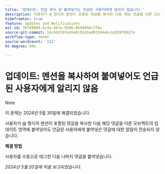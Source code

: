 ```yaml
---
title: '업데이트: 언급 복사 및 붙여넣기는 언급된 사용자에게 알리지 않습니다.'
description: 사용자가 @ 형식의 멘션이 포함된 댓글을 복사한 다음 해당 댓글을 다른 오브젝트의 업데이트 영역에 붙여넣어도 언급된 사용자에게 붙여넣은 댓글에 대한 알림이 전송되지 않습니다.
hidefromtoc: true
feature: Updates and Notifications
exl-id: 3b789894-6c4a-4b7a-9206-0b9499dc7f8a
source-git-commit: 1bc69d197e26e8c5543ad03164ebca1839789274
workflow-type: tm+mt
source-wordcount: '112'
ht-degree: 89%

---
```


# 업데이트: 멘션을 복사하여 붙여넣어도 언급된 사용자에게 알리지 않음

>[!NOTE]
>
>이 문제는 2024년 5월 30일에 해결되었습니다.

사용자가 @ 형식의 멘션이 포함된 댓글을 복사한 다음 해당 댓글을 다른 오브젝트의 업데이트 영역에 붙여넣어도 언급된 사용자에게 붙여넣은 댓글에 대한 알림이 전송되지 않습니다.

**해결 방법**

사용자를 수동으로 태그한 다음 나머지 댓글을 붙여넣습니다.

_2024년 3월 20일에 처음 보고되었습니다._
